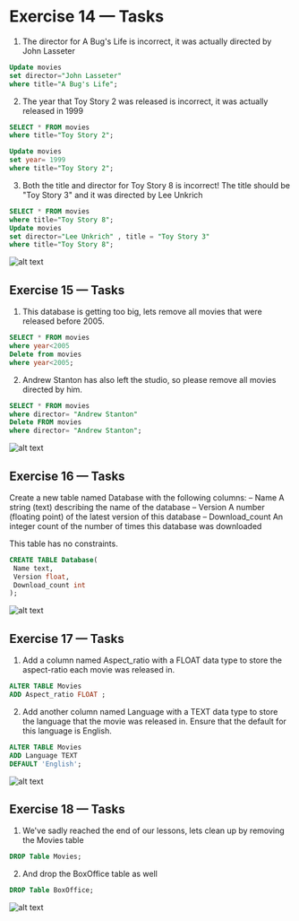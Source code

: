 # Exercise 14 — Tasks

1. The director for A Bug's Life is incorrect, it was actually directed by John Lasseter

```sql
Update movies
set director="John Lasseter"
where title="A Bug's Life";
```

2. The year that Toy Story 2 was released is incorrect, it was actually released in 1999

```sql
SELECT * FROM movies
where title="Toy Story 2";

Update movies
set year= 1999
where title="Toy Story 2";

```

3. Both the title and director for Toy Story 8 is incorrect! The title should be "Toy Story 3" and it was directed by Lee Unkrich

```sql
SELECT * FROM movies
where title="Toy Story 8";
Update movies
set director="Lee Unkrich" , title = "Toy Story 3"
where title="Toy Story 8";
```

![alt text](image.png)

## Exercise 15 — Tasks

1. This database is getting too big, lets remove all movies that were released before 2005.

```sql
SELECT * FROM movies
where year<2005
Delete from movies
where year<2005;

```

2. Andrew Stanton has also left the studio, so please remove all movies directed by him.

```sql
SELECT * FROM movies
where director= "Andrew Stanton"
Delete FROM movies
where director= "Andrew Stanton";
```

![alt text](image-1.png)

## Exercise 16 — Tasks

Create a new table named Database with the following columns:
– Name A string (text) describing the name of the database
– Version A number (floating point) of the latest version of this database
– Download_count An integer count of the number of times this database was downloaded

This table has no constraints.

```sql
CREATE TABLE Database(
 Name text,
 Version float,
 Download_count int
);
```

![alt text](image-4.png)

## Exercise 17 — Tasks

1. Add a column named Aspect_ratio with a FLOAT data type to store the aspect-ratio each movie was released in.

```SQL
ALTER TABLE Movies
ADD Aspect_ratio FLOAT ;
```

2. Add another column named Language with a TEXT data type to store the language that the movie was released in. Ensure that the default for this language is English.

```sql
ALTER TABLE Movies
ADD Language TEXT
DEFAULT 'English';
```

![alt text](image-5.png)

## Exercise 18 — Tasks

1. We've sadly reached the end of our lessons, lets clean up by removing the Movies table

```SQL
DROP Table Movies;
```

2. And drop the BoxOffice table as well

```sql
DROP Table BoxOffice;
```

![alt text](image-6.png)

